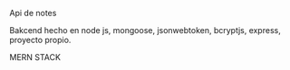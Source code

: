 Api de notes 

Bakcend hecho en node js, mongoose, jsonwebtoken, bcryptjs, express, proyecto propio.

MERN STACK
